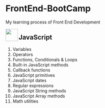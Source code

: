 # FrontEnd-BootCamp
My learning process of Front End Development

<img align="left" width="40" height="40" src="https://upload.wikimedia.org/wikipedia/commons/6/6a/JavaScript-logo.png">

## JavaScript
1. Variables
2. Operators
3. Functions, Conditionals & Loops
4. Built-in JavaScript methods
5. Callback functions
6. JavaScript primitives
7. JavaScript dates
8. Regular expressions
9. JavaScript String methods
10. JavaScript Array methods
11. Math utilities
